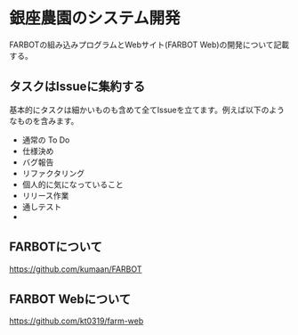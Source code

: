 # 銀座農園のシステム開発
 FARBOTの組み込みプログラムとWebサイト(FARBOT Web)の開発について記載する。

## タスクはIssueに集約する
基本的にタスクは細かいものも含めて全てIssueを立てます。例えば以下のようなものを含みます。

- 通常の To Do
- 仕様決め
- バグ報告
- リファクタリング
- 個人的に気になっていること
- リリース作業
- 通しテスト
- 

## FARBOTについて
https://github.com/kumaan/FARBOT

## FARBOT Webについて
https://github.com/kt0319/farm-web
